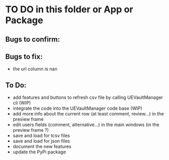 # TO DO in this folder or App or Package

## Bugs to confirm:

## Bugs to fix:

- the url column is nan

## To Do:

- add features and buttons to refresh csv file by calling UEVaultManager cli (WIP)
- integrate the code into the UEVaultManager code base (WIP)
- add more info about the current row (at least comment, review...) in the preview frame
- edit users fields (comment, alternative...) in the main windows (in the preview frame ?)
- save and load for tcsv files
- save and load for json files
- document the new features
- update the PyPi package
